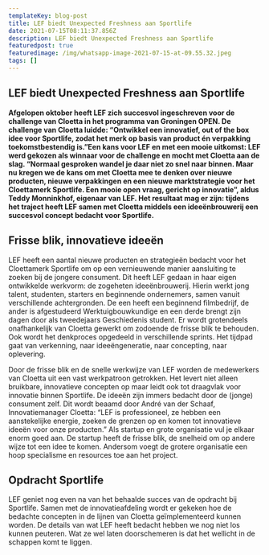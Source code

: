 ```yaml
---
templateKey: blog-post
title: LEF biedt Unexpected Freshness aan Sportlife
date: 2021-07-15T08:11:37.856Z
description: LEF biedt Unexpected Freshness aan Sportlife
featuredpost: true
featuredimage: /img/whatsapp-image-2021-07-15-at-09.55.32.jpeg
tags: []
---
```

## LEF biedt Unexpected Freshness aan Sportlife

**Afgelopen oktober heeft LEF zich succesvol ingeschreven voor de challenge van Cloetta in het programma van Groningen OPEN. De challenge van Cloetta luidde: “Ontwikkel een innovatief, out of the box idee voor Sportlife, zodat het merk op basis van product én verpakking toekomstbestendig is.”Een kans voor LEF en met een mooie uitkomst: LEF werd gekozen als winnaar voor de challenge en mocht met Cloetta aan de slag. “Normaal gesproken wandel je daar niet zo snel naar binnen. Maar nu kregen we de kans om met Cloetta mee te denken over nieuwe producten, nieuwe verpakkingen en een nieuwe marktstrategie voor het Cloettamerk Sportlife. Een mooie open vraag, gericht op innovatie”, aldus Teddy Monninkhof, eigenaar van LEF. Het resultaat mag er zijn: tijdens het traject heeft LEF samen met Cloetta middels een ideeënbrouwerij een succesvol concept bedacht voor Sportlife.**

## Frisse blik, innovatieve ideeën

LEF heeft een aantal nieuwe producten en strategieën bedacht voor het Cloettamerk Sportlife om op een vernieuwende manier aansluiting te zoeken bij de jongere consument. Dit heeft LEF gedaan in haar eigen  ontwikkelde werkvorm: de zogeheten ideeënbrouwerij. Hierin werkt jong talent, studenten, starters en beginnende ondernemers, samen vanuit verschillende achtergronden. De een heeft een beginnend filmbedrijf, de ander is afgestudeerd Werktuigbouwkundige en een derde brengt zijn dagen door als tweedejaars Geschiedenis student. Er wordt grotendeels onafhankelijk van Cloetta gewerkt om zodoende de frisse blik te behouden. Ook wordt het denkproces opgedeeld in verschillende sprints. Het tijdpad gaat van verkenning, naar ideeëngeneratie, naar concepting, naar oplevering.

Door de frisse blik en de snelle werkwijze van LEF worden de medewerkers van Cloetta uit een vast werkpatroon getrokken. Het levert niet alleen bruikbare, innovatieve concepten op maar leidt ook tot draagvlak voor innovatie binnen Sportlife. De ideeën zijn immers bedacht door de (jonge) consument zelf. Dit wordt beaamd door André van der Schaaf, Innovatiemanager Cloetta: “LEF is professioneel, ze hebben een aanstekelijke energie, zoeken de grenzen op en komen tot innovatieve ideeën voor onze producten.” Als startup en grote organisatie vul je elkaar enorm goed aan. De startup heeft de frisse blik, de snelheid om op andere wijze tot een idee te komen. Andersom voegt de grotere organisatie een hoop specialisme en resources toe aan het project.

## Opdracht Sportlife

LEF geniet nog even na van het behaalde succes van de opdracht bij Sportlife. Samen met de innovatieafdeling wordt er gekeken hoe de bedachte concepten in de lijnen van Cloetta geïmplementeerd kunnen worden. De details van wat LEF heeft bedacht hebben we nog niet los kunnen peuteren. Wat ze wel laten doorschemeren is dat het wellicht in de schappen komt te liggen.